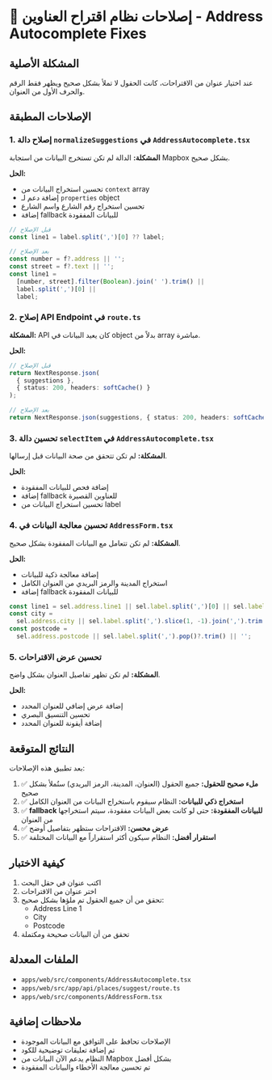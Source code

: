 # 🔧 إصلاحات نظام اقتراح العناوين - Address Autocomplete Fixes

## المشكلة الأصلية

عند اختيار عنوان من الاقتراحات، كانت الحقول لا تملأ بشكل صحيح ويظهر فقط الرقم والحرف الأول من العنوان.

## الإصلاحات المطبقة

### 1. إصلاح دالة `normalizeSuggestions` في `AddressAutocomplete.tsx`

**المشكلة:** الدالة لم تكن تستخرج البيانات من استجابة Mapbox بشكل صحيح.

**الحل:**

- تحسين استخراج البيانات من `context` array
- إضافة دعم لـ `properties` object
- تحسين استخراج رقم الشارع واسم الشارع
- إضافة fallback للبيانات المفقودة

```typescript
// قبل الإصلاح
const line1 = label.split(',')[0] ?? label;

// بعد الإصلاح
const number = f?.address || '';
const street = f?.text || '';
const line1 =
  [number, street].filter(Boolean).join(' ').trim() ||
  label.split(',')[0] ||
  label;
```

### 2. إصلاح API Endpoint في `route.ts`

**المشكلة:** API كان يعيد البيانات في object بدلاً من array مباشرة.

**الحل:**

```typescript
// قبل الإصلاح
return NextResponse.json(
  { suggestions },
  { status: 200, headers: softCache() }
);

// بعد الإصلاح
return NextResponse.json(suggestions, { status: 200, headers: softCache() });
```

### 3. تحسين دالة `selectItem` في `AddressAutocomplete.tsx`

**المشكلة:** لم تكن تتحقق من صحة البيانات قبل إرسالها.

**الحل:**

- إضافة فحص للبيانات المفقودة
- إضافة fallback للعناوين القصيرة
- تحسين استخراج البيانات من label

### 4. تحسين معالجة البيانات في `AddressForm.tsx`

**المشكلة:** لم تكن تتعامل مع البيانات المفقودة بشكل صحيح.

**الحل:**

- إضافة معالجة ذكية للبيانات
- استخراج المدينة والرمز البريدي من العنوان الكامل
- إضافة fallback للبيانات المفقودة

```typescript
const line1 = sel.address.line1 || sel.label.split(',')[0] || sel.label;
const city =
  sel.address.city || sel.label.split(',').slice(1, -1).join(',').trim() || '';
const postcode =
  sel.address.postcode || sel.label.split(',').pop()?.trim() || '';
```

### 5. تحسين عرض الاقتراحات

**المشكلة:** لم تكن تظهر تفاصيل العنوان بشكل واضح.

**الحل:**

- إضافة عرض إضافي للعنوان المحدد
- تحسين التنسيق البصري
- إضافة أيقونة للعنوان المحدد

## النتائج المتوقعة

بعد تطبيق هذه الإصلاحات:

1. ✅ **ملء صحيح للحقول:** جميع الحقول (العنوان، المدينة، الرمز البريدي) ستُملأ بشكل صحيح
2. ✅ **استخراج ذكي للبيانات:** النظام سيقوم باستخراج البيانات من العنوان الكامل
3. ✅ **fallback للبيانات المفقودة:** حتى لو كانت بعض البيانات مفقودة، سيتم استخراجها من العنوان
4. ✅ **عرض محسن:** الاقتراحات ستظهر بتفاصيل أوضح
5. ✅ **استقرار أفضل:** النظام سيكون أكثر استقراراً مع البيانات المختلفة

## كيفية الاختبار

1. اكتب عنوان في حقل البحث
2. اختر عنوان من الاقتراحات
3. تحقق من أن جميع الحقول تم ملؤها بشكل صحيح:
   - Address Line 1
   - City
   - Postcode
4. تحقق من أن البيانات صحيحة ومكتملة

## الملفات المعدلة

- `apps/web/src/components/AddressAutocomplete.tsx`
- `apps/web/src/app/api/places/suggest/route.ts`
- `apps/web/src/components/AddressForm.tsx`

## ملاحظات إضافية

- الإصلاحات تحافظ على التوافق مع البيانات الموجودة
- تم إضافة تعليقات توضيحية للكود
- النظام يدعم الآن البيانات من Mapbox بشكل أفضل
- تم تحسين معالجة الأخطاء والبيانات المفقودة
